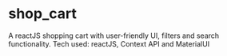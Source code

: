# shop_cart
A reactJS shopping cart with user-friendly UI, filters and search functionality. Tech used: reactJS, Context API and MaterialUI 
